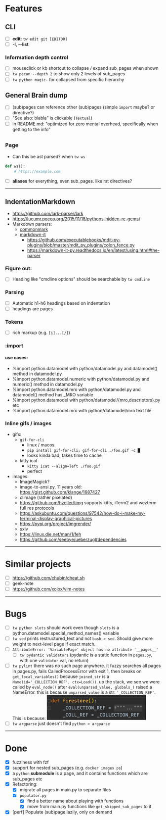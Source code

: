 # Features

## CLI

- [ ] **edit**: `tw edit git [EDITOR]`
- [ ] **-l, --list**

### Information depth control

- [ ] mouseclick or kb shortcut to collapse / expand sub_pages when shown
- [ ] `tw pecan --depth 2` to show only 2 levels of sub_pages
- [ ] `tw python magic-` for collapsed from specific hierarchy

## General Brain dump

- [ ] (sub)pages can reference other (sub)pages (simple `import` maybe? or directive?)
- [ ] "See also: blabla" is clickable (`Textual`)
- [ ] in README.md: "optimized for zero mental overhead, specifically when getting to the info"

## `Page`

- Can this be ast parsed? when `tw ws`

```python
def ws():
    # https://example.com
```

- [ ] **aliases** for everything, even sub_pages. like rst directives?

---

## IndentationMarkdown

- https://github.com/lark-parser/lark
- https://lucumr.pocoo.org/2015/11/18/pythons-hidden-re-gems/
- Markdown parsers:
    - [commonmark](https://github.com/readthedocs/commonmark.py)
    - [markdown-it](https://markdown-it-py.readthedocs.io/en/latest/using.html#the-parser)
        - https://github.com/executablebooks/mdit-py-plugins/blob/master/mdit_py_plugins/colon_fence.py
        - https://markdown-it-py.readthedocs.io/en/latest/using.html#the-parser

### Figure out:

- [ ] Heading like "cmdline options" should be searchable by `tw cmdline`

### Parsing

- [ ] Automatic h1-h6 headings based on indentation
- [ ] headings are pages

### Tokens

- [ ] rich markup (e.g. `[i]...[/]`)

### :import

#### use cases:

- %import python.datamodel with python/datamodel.py and datamodel() method in datamodel.py
- %import python.datamodel.numeric with python/datamodel.py and numeric() method in datamodel.py
- %import python.datamodel.mro with python/datamodel.py and datamodel() method has _MRO variable
- %import python.datamodel with python/datamodel/{mro,descriptors}.py etc
- %import python.datamodel.mro with python/datamodel/mro text file

### Inline gifs / images

- gifs:
    - `gif-for-cli`
        - linux / macos.
        - `pip install gif-for-cli; gif-for-cli ./foo.gif -c █`
        - looks kinda bad, takes time to cache
    - kitty icat
        - `kitty icat --align=left ./foo.gif`
        - perfect
- images:
    - ImageMagick?
    - image-to-ansi.py, 11 years old: https://gist.github.com/klange/1687427
    - climage (rather pixelated)
    - https://github.com/hzeller/timg supports kitty, iTerm2 and wezterm full res protocols
    - https://askubuntu.com/questions/97542/how-do-i-make-my-terminal-display-graphical-pictures
    - https://pypi.org/project/imgrender/
    - sxiv
    - https://linux.die.net/man/1/feh
    - https://github.com/seebye/ueberzug#dependencies

---

# Similar projects

- [ ] https://github.com/chubin/cheat.sh
- [ ] geek-note
- [ ] https://github.com/xolox/vim-notes

---

# Bugs

- [ ] `tw python slots` should work even though `slots` is a python.datamodel.special_method_names() variable
- [ ] `tw sed` prints restructured_text and not `bash > sed`. Should give more weight to next-level page if exact match.
- [ ] `AttributeError: 'VariablePage' object has no attribute '__pages__'` 
  - [ ] `tw pydantic validators` (pydantic is a static function in `pages.py`, with one `validator` var, no return)
- [ ] `tw pylint` there was no such page anywhere. it fuzzy searches all pages in pages.py, fails CalledProcessError with exit 1, then breaks on `get_local_variables()` because `joined_str` is a `Name(id='_COLLECTION_REF', ctx=Load())`. up the stack, we see we were called by `eval_node()` after `eval(unparsed_value, globals_)` raised a NameError. this is because `unparsed_value` is a str: `'_COLLECTION_REF'`. This is because: ![img.png](img.png)
- [ ] `tw argparse` just doesn't find `python > argparse`
---

# Done

- [x] fuzziness with fzf
- [x] support for nested sub_pages (e.g. `docker images ps`)
- [x] a `python` **submodule** is a page, and it contains functions which are sub_pages etc
- [x] Refactoring:
    - [x] migrate all pages in main.py to separate files
    - [x] `populator.py`
        - [x] find a better name about playing with functions
        - [x] move from main.py functions like `get_skipped_sub_pages` to it
- [x] [perf] Populate (sub)page lazily, only on demand